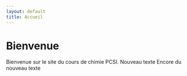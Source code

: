 ```yaml
---
layout: default
title: Accueil
---
```


# Bienvenue

Bienvenue sur le site du cours de chimie PCSI.
Nouveau texte
Encore du nouveau texte
